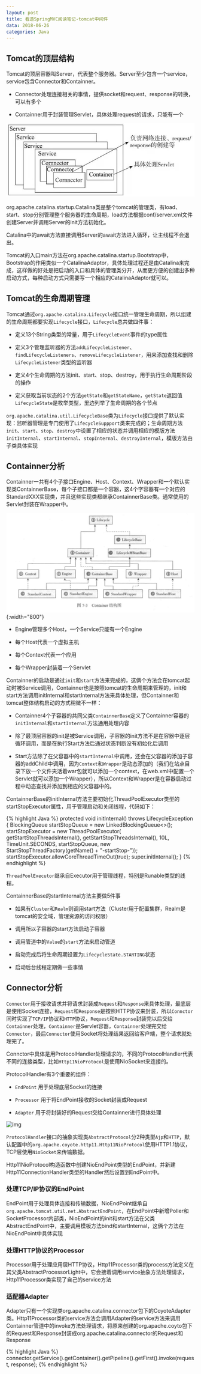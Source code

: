 ```yaml
---
layout: post
title: 看透SpringMVC阅读笔记-tomcat中间件
data: 2018-06-26
categories: Java
---
```


## Tomcat的顶层结构

Tomcat的顶层容器叫Server，代表整个服务器。Server至少包含一个service，service包含Connector和Containner。

- Connector处理连接相关的事情，提供socket和request、response的转换，可以有多个

- Containner用于封装管理Servlet，具体处理request的请求，只能有一个

![img](/img/tomcat20180626.jpeg)

org.apache.catalina.startup.Catalina类是整个tomcat的管理类，有load、start、stop分别管理整个服务器的生命周期，load方法根据conf/server.xml文件创建Server并调用Server的init方法初始化。

Catalina中的await方法直接调用Server的await方法进入循环，让主线程不会退出。

Tomcat的入口main方法在org.apache.catalina.startup.Bootstrap中，Bootstrap的作用类似一个CatalinaAdaptor，具体处理过程还是由Catalina来完成，这样做的好处是把启动的入口和具体的管理类分开，从而更方便的创建出多种启动方式，每种启动方式只需要写一个相应的CatalinaAdaptor就可以。

## Tomcat的生命周期管理

Tomcat通过`org.apache.catalina.Lifecycle`接口统一管理生命周期，所以组建的生命周期都要实现`Lifecycle`接口，`Lifecycle`总共做四件事：

- 定义13个String类型的常量，用于`LifecycleEvent`事件的type属性

- 定义3个管理监听器的方法`addLifecycleListener`、`findLifecycleListeners`、`removeLifecycleListener`，用来添加查找和删除`LifecycleListener`类型的监听器

- 定义4个生命周期的方法init、start、stop、destroy，用于执行生命周期阶段的操作

- 定义获取当前状态的2个方法`getState`和`getStateName`，`getState`返回值`LifecycleState`是枚举类型，里边列举了生命周期的各个节点

`org.apache.catalina.util.LifecycleBase`类为`Lifecycle`接口提供了默认实现：监听器管理是专门使用了`LifecycleSuppport`类来完成的；生命周期方法`init`、`start`、`stop`、`destroy`中设置了相应的状态并调用相应的模版方法`initInternal`、`startInternal`、`stopInternal`、`destroyInternal`，模版方法由子类具体实现

## Containner分析

Containner一共有4个子接口Engine、Host、Context、Wrapper和一个默认实现类ContainnerBase，每个子接口都是一个容器，这4个字容器有一个对应的StandardXXX实现类，并且这些实现类都继承ContainnerBase类。通常使用的Servlet封装在Wrapper中。

![img](/img/containner20180626.jpg){:width="800"}

- Engine管理多个Host，一个Service只能有一个Engine

- 每个Host代表一个虚拟主机

- 每个Context代表一个应用

- 每个Wrapper封装着一个Servlet

Containner的启动是通过`init`和`start`方法来完成的，这俩个方法会在tomcat起动时被Service调用，Containner也是按照tomcat的生命周期来管理的，init和start方法调用initInternal和startInternal方法来具体处理，但Containner和tomcat整体结构启动的方式稍微不一样：

- Containner4个子容器的共同父类`ContainnerBase`定义了Containner容器的`initInternal`和`startInternal`方法通用处理内容

- 除了最顶层容器的init是被Service调用，子容器的init方法不是在容器中逐层循环调用，而是在执行Start方法后通过状态判断没有初始化后调用

- Start方法除了在父容器中的`startInternal`中调用，还会在父容器的添加子容器的addChild中调用，因为`Context`和`Wrapper`是动态添加的（我们在站点目录下放一个文件夹活着war包就可以添加一个context，在web.xml中配置一个Servlet就可以添加一个Wrapper），所以Context和Wrapper是在容器启动过程中动态查找并添加到相应的父容器中的。

ContainnerBase的initInternal方法主要初始化ThreadPoolExecutor类型的startStopExecutor属性，用于管理启动和关闭线程，代码如下：

{% highlight Java %}
protected void initInternal() throws LifecycleException {
    BlockingQueue<Runnable> startStopQueue = new LinkedBlockingQueue<>();
    startStopExecutor = new ThreadPoolExecutor(
      getStartStopThreadsInternal(), 
      getStartStopThreadsInternal(), 10L, TimeUnit.SECONDS, 
      startStopQueue, 
      new StartStopThreadFactory(getName() + "-startStop-"));
    startStopExecutor.allowCoreThreadTimeOut(true);
    super.initInternal();
}
{% endhighlight %}

`ThreadPoolExecutor`继承自Executor用于管理线程，特别是Runable类型的线程。

ContainnerBase的startInternal方法主要做5件事

- 如果有`Cluster`和`Realm`则调用start方法（Cluster用于配置集群，Realm是tomcat的安全域，管理资源的访问权限）

- 调用所以子容器的start方法启动子容器

- 调用管道中的`Value`的`start`方法来启动管道

- 启动完成后将生命周期设置为`LifecycleState.STARTING`状态

- 启动后台线程定期做一些事情

## Connector分析

`Connector`用于接收请求并将请求封装成`Request`和`Response`来具体处理，最底层是使用Socket连接，`Request`和`Response`是按照HTTP协议来封装，所以`Connctor`同时实现了`TCP/IP`协议和`HTTP`协议，`Request`和`Response`封装完以后交给`Containner`处理，`Containner`是Servlet容器，`Containner`处理完交给`Connector`，最后`Connector`使用Socket将处理结果返回给客户端，整个请求就处理完了。

Connctor中具体是用ProtocolHandler处理请求的，不同的ProtocolHandler代表不同的连接类型，比如`Http11NioProtocol`是使用NioSocket来连接的。

ProtocolHandler有3个重要的组件：

- `EndPoint` 用于处理底层Socket的连接

- `Processor` 用于将EndPoint接收的Socket封装成Request

- `Adapter` 用于将封装好的Request交给Containner进行具体处理

![img](/img/conncetor20180626.jpg)

`ProtocolHandler`接口的抽象实现类`AbstractProtocol`分2种类型`Ajp`和`HTTP`，默认配置中的`org.apache.coyote.http11.Http11NioProtocol`使用HTTP1.1协议，TCP层使用`NioSocket`来传输数据。

Http11NioProtocol构造函数中创建NioEndPoint类型的EndPoint，并新建Http11ConnectionHandler类型的Handler然后设置到EndPoint中。

### 处理TCP/IP协议的EndPoint

EndPoint用于处理具体连接和传输数据，NioEndPoint继承自`org.apache.tomcat.util.net.AbstractEndPoint`，在EndPoint中新增Poller和SocketProcessor内部类，NioEndPoint的init和start方法在父类AbstractEndPoint中，主要调用模板方法bind和startInternal，这俩个方法在NioEndPoint中具体实现

### 处理HTTP协议的Processor

Processor用于处理应用层HTTP协议，Http11Processor类的process方法定义在其父类AbstractProcessorLight中，它会接着调用service抽象方法处理请求，Http11Processor类实现了自己的service方法

### 适配器Adapter

Adapter只有一个实现类org.apache.catalina.connector包下的CoyoteAdapter类。Http11Processor类的service方法会调用Adapter的service方法来调用Containner管道中的invoke方法处理请求，将原来创建的org.apache.coyto包下的Request和Response封装成org.apache.catalina.connector的Request和Response

{% highlight Java %}
connector.getService().getContainer().getPipeline().getFirst().invoke(request, response);
{% endhighlight %}




